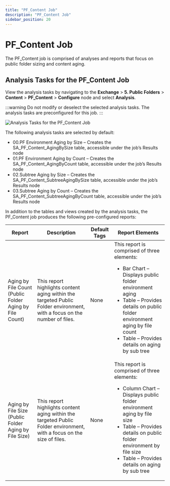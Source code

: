 ```yaml
---
title: "PF_Content Job"
description: "PF_Content Job"
sidebar_position: 20
---
```


# PF_Content Job

The PF_Content job is comprised of analyses and reports that focus on public folder sizing and
content aging.

## Analysis Tasks for the PF_Content Job

View the analysis tasks by navigating to the **Exchange** > **5. Public Folders** > **Content** >
**PF_Content** > **Configure** node and select **Analysis**.

:::warning
Do not modify or deselect the selected analysis tasks. The analysis tasks are
preconfigured for this job.
:::


![Analysis Tasks for the PF_Content Job](/images/accessanalyzer/12.0/solutions/exchange/publicfolders/content/contentanalysis.webp)

The following analysis tasks are selected by default:

- 00.PF Environment Aging by Size – Creates the SA_PF_Content_AgingBySize table, accessible under
  the job’s Results node
- 01.PF Environment Aging by Count – Creates the SA_PF_Content_AgingByCount table, accessible under
  the job’s Results node
- 02.Subtree Aging by Size – Creates the SA_PF_Content_SubtreeAgingBySize table, accessible under
  the job’s Results node
- 03.Subtree Aging by Count – Creates the SA_PF_Content_SubtreeAgingByCount table, accessible under
  the job’s Results node

In addition to the tables and views created by the analysis tasks, the PF_Content job produces the
following pre-configured reports:

| Report                                                  | Description                                                                                                              | Default Tags | Report Elements                                                                                                                                                                                                                                                     |
| ------------------------------------------------------- | ------------------------------------------------------------------------------------------------------------------------ | ------------ | ------------------------------------------------------------------------------------------------------------------------------------------------------------------------------------------------------------------------------------------------------------------- |
| Aging by File Count (Public Folder Aging by File Count) | This report highlights content aging within the targeted Public Folder environment, with a focus on the number of files. | None         | This report is comprised of three elements: <ul><li>Bar Chart – Displays public folder environment aging</li><li>Table – Provides details on public folder environment aging by file count</li><li>Table – Provides details on aging by sub tree</li></ul>          |
| Aging by File Size (Public Folder Aging by File Size)   | This report highlights content aging within the targeted Public Folder environment, with a focus on the size of files.   | None         | This report is comprised of three elements: <ul><li>Column Chart – Displays public folder environment aging by file size</li><li>Table – Provides details on public folder environment by file size</li><li>Table – Provides details on aging by sub tree</li></ul> |
